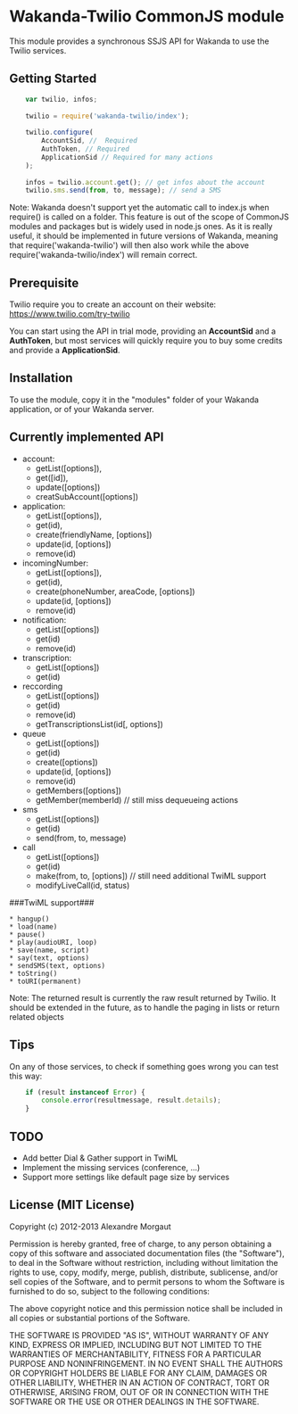 # Wakanda-Twilio CommonJS module #

This module provides a synchronous SSJS API for Wakanda to use the Twilio services.


## Getting Started ##

```javascript
    var twilio, infos;
    
    twilio = require('wakanda-twilio/index');
    
    twilio.configure(
    	AccountSid, //  Required
    	AuthToken, // Required
    	ApplicationSid // Required for many actions
    );
    
    infos = twilio.account.get(); // get infos about the account
    twilio.sms.send(from, to, message); // send a SMS
```

Note: 
Wakanda doesn't support yet the automatic call to index.js when require() is called on a folder. This feature is out of the scope of CommonJS modules and packages but is widely used in node.js ones. 
As it is really useful, it should be implemented in future versions of Wakanda, meaning that require('wakanda-twilio') will then also work while the above require('wakanda-twilio/index') will remain correct.

## Prerequisite ##

Twilio require you to create an account on their website: https://www.twilio.com/try-twilio

You can start using the API in trial mode, providing an **AccountSid** and a **AuthToken**, but most services will quickly require you to buy some credits and provide a **ApplicationSid**.


## Installation ##

To use the module, copy it in the "modules" folder of your Wakanda application, or of your Wakanda server.



## Currently implemented API ##

* account:
	* getList([options]), 
	* get([id]), 
	* update([options])
	* creatSubAccount([options])
* application:
	* getList([options]), 
	* get(id), 
	* create(friendlyName, [options])
	* update(id, [options])
	* remove(id)
* incomingNumber:
	* getList([options]), 
	* get(id), 
	* create(phoneNumber, areaCode, [options])
	* update(id, [options])
	* remove(id)
* notification: 
	* getList([options])
	* get(id)
	* remove(id)
* transcription: 
	* getList([options])
	* get(id)
* reccording
	* getList([options])
	* get(id)
	* remove(id)
	* getTranscriptionsList(id[, options])
* queue
	* getList([options])
	* get(id)
	* create([options])
	* update(id, [options])
	* remove(id)
	* getMembers([options])
	* getMember(memberId)
	// still miss dequeueing actions
* sms
	* getList([options])
	* get(id)
	* send(from, to, message)
* call
	* getList([options])
	* get(id)
	* make(from, to, [options]) // still need additional TwiML support
	* modifyLiveCall(id, status)


###TwiML support###

	* hangup()
	* load(name)
	* pause()
	* play(audioURI, loop)
	* save(name, script)
	* say(text, options)
	* sendSMS(text, options)
	* toString()
	* toURI(permanent)

Note: The returned result is currently the raw result returned by Twilio. 
It should be extended in the future, as to handle the paging in lists or return related objects


## Tips ##

On any of those services, to check if something goes wrong you can test this way:

```javascript
    if (result instanceof Error) {
    	console.error(resultmessage, result.details);
    }
```

## TODO ##

* Add better Dial & Gather support in TwiML
* Implement the missing services (conference, ...)
* Support more settings like default page size by services

## License (MIT License) ##

Copyright (c) 2012-2013 Alexandre Morgaut

Permission is hereby granted, free of charge, to any person obtaining a copy
of this software and associated documentation files (the "Software"), to deal
in the Software without restriction, including without limitation the rights
to use, copy, modify, merge, publish, distribute, sublicense, and/or sell
copies of the Software, and to permit persons to whom the Software is
furnished to do so, subject to the following conditions:

The above copyright notice and this permission notice shall be included in
all copies or substantial portions of the Software.

THE SOFTWARE IS PROVIDED "AS IS", WITHOUT WARRANTY OF ANY KIND, EXPRESS OR
IMPLIED, INCLUDING BUT NOT LIMITED TO THE WARRANTIES OF MERCHANTABILITY,
FITNESS FOR A PARTICULAR PURPOSE AND NONINFRINGEMENT. IN NO EVENT SHALL THE
AUTHORS OR COPYRIGHT HOLDERS BE LIABLE FOR ANY CLAIM, DAMAGES OR OTHER
LIABILITY, WHETHER IN AN ACTION OF CONTRACT, TORT OR OTHERWISE, ARISING FROM,
OUT OF OR IN CONNECTION WITH THE SOFTWARE OR THE USE OR OTHER DEALINGS IN
THE SOFTWARE.
